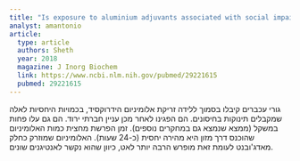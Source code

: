 ```yaml
---
title: "Is exposure to aluminium adjuvants associated with social impairments in mice? A pilot study"
analyst: amantonio
article:
  type: article
  authors: Sheth
  year: 2018
  magazine: J Inorg Biochem
  link: https://www.ncbi.nlm.nih.gov/pubmed/29221615
  pubmed: 29221615
---
```


גורי עכברים קיבלו בסמוך ללידה זריקת אלומיניום הידרוקסיד, בכמויות היחסיות לאלה שמקבלים תינוקות בחיסונים. הם הפגינו לאחר מכן עניין חברתי ירוד. הם גם עלו פחות במשקל (ממצא שנמצא גם במחקרים נוספים).
זמן הפרשת מחצית כמות האלומיניום שהוכנס דרך מזון היא מהירה יחסית (כ-24 שעות). האלומיניום שמוזרק כחלק מאדג'ובנט לעומת זאת מופרש הרבה יותר לאט, כיוון שהוא נקשר לאנטיגנים שונים.
